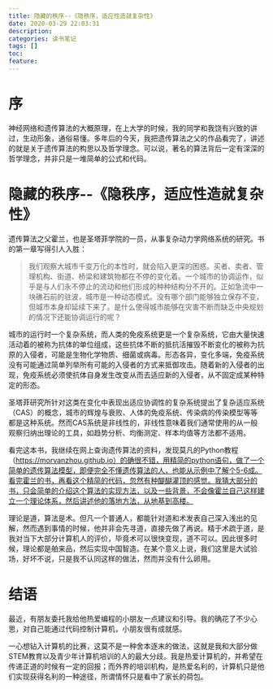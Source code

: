 ```yaml
---
title: 隐藏的秩序--《隐秩序，适应性造就复杂性》
date: 2020-03-29 22:03:31
description: 
categories: 读书笔记
tags: [] 
toc: 
feature: 
---
```


# 序
神经网络和遗传算法的大概原理，在上大学的时候，我的同学和我饶有兴致的讲过，生动形象，通俗易懂。多年后的今天，我把遗传算法之父的作品看完了，讲述的就是关于遗传算法的构思以及哲学理念。可以说，著名的算法背后一定有深深的哲学理念，并非只是一堆简单的公式和代码。

<!-- more -->

# 隐藏的秩序--《隐秩序，适应性造就复杂性》

遗传算法之父霍兰，也是圣塔菲学院的一员，从事复杂动力学网络系统的研究。书的第一章写得引人入胜：

> 我们观察大城市千变万化的本性时，就会陷入更深的困惑。买者、卖者、管理机构、街道、桥梁和建筑物都在不停的变化着。一个城市的协调运作，似乎是与人们永不停止的流动和他们形成的种种结构分不开的。正如急流中一块礁石前的驻波，城市是一种动态模式。没有哪个部门能够独立保存不变，但城市本身却延续下来了。是什么使得城市能够在灾害不断而缺乏中央规划的情况下还能协调运行的呢？

城市的运行时一个复杂系统，而人类的免疫系统更是一个复杂系统，它由大量快速活动着的被称为抗体的单位组成，这些抗体不断的抵抗活摧毁不断变化的被称为抗原的入侵者，可能是生物化学物质、细菌或病毒。形态各异，变化多端，免疫系统没有可能通过简单列举所有可能的入侵者的方式来抵御攻击。随着新的入侵者的出现，免疫系统必须使抗体自身发生改变从而去适应新的入侵者，从不固定成某种特定的形态。

圣塔菲研究所针对这类在变化中表现出适应协调性的复杂系统提出了复杂适应系统（CAS）的概念，城市的辉煌与衰败、人体的免疫系统、传染病的传染模型等等都是这种系统。然而CAS系统是非线性的，非线性意味着我们通常使用的从一般观察归纳出理论的工具，如趋势分析、均衡测定、样本均值等方法都不适用。

看完这本书，我继续在网上查询遗传算法的资料，发现莫凡的Python教程（https://morvanzhou.github.io）的确很不错，用精简的python语句，做了一个简单的遗传算法模型，即便完全不懂遗传算法的人，也能从示例中了解个5-6成。看完霍兰的书，再看这个精简的代码，忽然有种醍醐灌顶的感觉。我猜大部分的书，只会简单的介绍这个算法的实现方法，以及一些背景，不会像霍兰自己这样建立一个理论体系，然后讲述他的落地方法，从地基到高楼。

理论是道，算法是术。但凡一个普通人，都能针对道和术发表自己深入浅出的见解，然而遇到事情的时候，他并非会先寻道，直接先做了再说。精于术疏于道，是我对当下大部分计算机人的评价，毕竟术可以很快变现，道不可以。因此很多时候，理论都是舶来品，然后实现中国智造。在某个意义上说，我们这里是大试验场，好坏不说，只是我不认同这样的做法，然而并没有什么卵用。

# 结语

最近，有朋友委托我给他热爱编程的小朋友一点建议和引导。我的确花了不少心思，对自己能通过代码控制计算机，小朋友很有成就感。

一心想钻入计算机的比赛，这莫不是一种舍本逐末的做法，这就是我和大部分做STEM教育以及青少年计算机培训的人的最大分歧。我是热爱计算机的，并希望在传递正道的时候有一定的回报；而外界的培训机构，是热爱名利的，计算机只是他们实现获得名利的一种途径，所谓情怀只是看中了家长的荷包。


